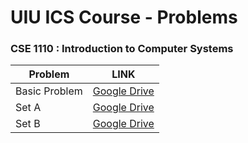 # UIU ICS Course - Problems

### CSE 1110 : Introduction to Computer Systems

| Problem | LINK |
| ------- | ---- |
| Basic Problem | [Google Drive](https://drive.google.com/file/d/1EEVrcEy6y2xcDqYZdTXBqQ3djpoHz9Il/view?usp=share_link) |
| Set A | [Google Drive](https://drive.google.com/file/d/1Upgks4-u_Ew-CFEUAX5Lc7_Yw6PM0WMv/view?usp=share_link) |
| Set B | [Google Drive](https://drive.google.com/file/d/1uo4E-sFrPrycn8touC_caWzdezGUhVU-/view?usp=share_link) |

